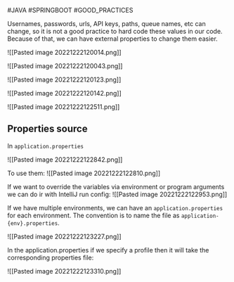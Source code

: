 #JAVA #SPRINGBOOT #GOOD_PRACTICES 

Usernames, passwords, urls, API keys, paths, queue names, etc can change, so it is not a good practice to hard code these values in our code. Because of that, we can have external properties to change them easier.


![[Pasted image 20221222120014.png]]

![[Pasted image 20221222120043.png]]

![[Pasted image 20221222120123.png]]

![[Pasted image 20221222120142.png]]

 ![[Pasted image 20221222122511.png]]

## Properties source

In `application.properties`

![[Pasted image 20221222122842.png]]

To use them:
![[Pasted image 20221222122810.png]]

If we want to override the variables via environment or program arguments we can do ir with IntelliJ run config:
![[Pasted image 20221222122953.png]]


If we have multiple environments, we can have an `application.properties` for each environment. The convention is to name the file as `application-{env}.properties`. 

![[Pasted image 20221222123227.png]]

In the application.properties if we specify a profile then it will take the corresponding properties file:

![[Pasted image 20221222123310.png]]